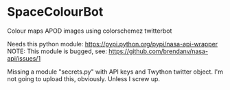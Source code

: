 # SpaceColourBot

Colour maps APOD images using colorschemez twitterbot

Needs this python module: https://pypi.python.org/pypi/nasa-api-wrapper
NOTE: This module is bugged, see: https://github.com/brendanv/nasa-api/issues/1

Missing a module "secrets.py" with API keys and Twython twitter object.
I'm not going to upload this, obviously.
Unless I screw up.